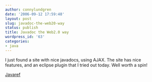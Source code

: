 ```yaml
---
author: connylundgren
date: '2006-09-12 17:59:48'
layout: post
slug: javadoc-the-web20-way
status: publish
title: Javadoc the Web2.0 way
wordpress_id: '63'
categories:
- java
---
```


I just found a site with nice javadocs, using AJAX. The site has nice
features, and an eclipse plugin that I tried out today. Well worth a spin!

[Javaref](http://www.javaref.com/)

